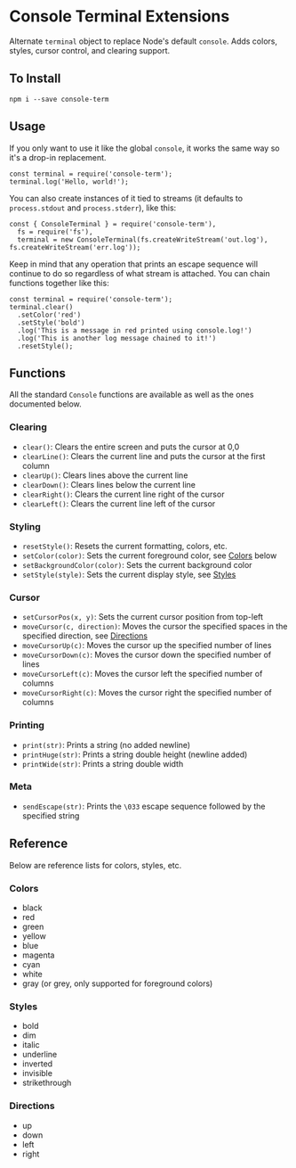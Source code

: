 # Console Terminal Extensions
Alternate `terminal` object to replace Node's default `console`. Adds colors, styles, cursor control, and clearing support.

## To Install

    npm i --save console-term

## Usage
If you only want to use it like the global `console`, it works the same way so it's a drop-in replacement.

    const terminal = require('console-term');
    terminal.log('Hello, world!');

You can also create instances of it tied to streams (it defaults to `process.stdout` and `process.stderr`), like this:

    const { ConsoleTerminal } = require('console-term'),
      fs = require('fs'),
      terminal = new ConsoleTerminal(fs.createWriteStream('out.log'), fs.createWriteStream('err.log'));

Keep in mind that any operation that prints an escape sequence will continue to do so regardless of what stream is attached. You can chain functions together like this:

    const terminal = require('console-term');
    terminal.clear()
      .setColor('red')
      .setStyle('bold')
      .log('This is a message in red printed using console.log!')
      .log('This is another log message chained to it!')
      .resetStyle();

## Functions
All the standard `Console` functions are available as well as the ones documented below.

### Clearing
- `clear()`: Clears the entire screen and puts the cursor at 0,0
- `clearLine()`: Clears the current line and puts the cursor at the first column
- `clearUp()`: Clears lines above the current line
- `clearDown()`: Clears lines below the current line
- `clearRight()`: Clears the current line right of the cursor
- `clearLeft()`: Clears the current line left of the cursor

### Styling
- `resetStyle()`: Resets the current formatting, colors, etc.
- `setColor(color)`: Sets the current foreground color, see [Colors](#Colors) below
- `setBackgroundColor(color)`: Sets the current background color
- `setStyle(style)`: Sets the current display style, see [Styles](#Styles)

### Cursor
- `setCursorPos(x, y)`: Sets the current cursor position from top-left
- `moveCursor(c, direction)`: Moves the cursor the specified spaces in the specified direction, see [Directions](#Directions)
- `moveCursorUp(c)`: Moves the cursor up the specified number of lines
- `moveCursorDown(c)`: Moves the cursor down the specified number of lines
- `moveCursorLeft(c)`: Moves the cursor left the specified number of columns
- `moveCursorRight(c)`: Moves the cursor right the specified number of columns

### Printing
- `print(str)`: Prints a string (no added newline)
- `printHuge(str)`: Prints a string double height (newline added)
- `printWide(str)`: Prints a string double width

### Meta
- `sendEscape(str)`: Prints the `\033` escape sequence followed by the specified string

## Reference
Below are reference lists for colors, styles, etc.

### Colors
- black
- red
- green
- yellow
- blue
- magenta
- cyan
- white
- gray (or grey, only supported for foreground colors)

### Styles
- bold
- dim
- italic
- underline
- inverted
- invisible
- strikethrough

### Directions
- up
- down
- left
- right
